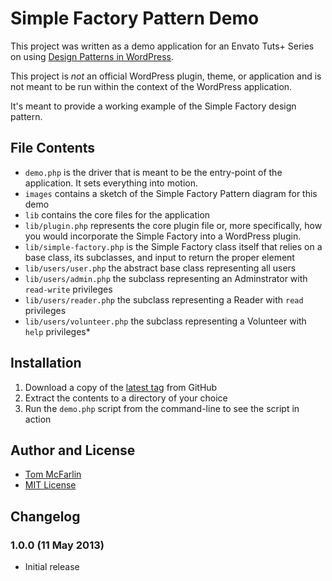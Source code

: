 # Simple Factory Pattern Demo

This project was written as a demo application for an Envato Tuts+ Series on using [Design Patterns in WordPress](http://wp.tutsplus.com/tutorials/creative-coding/design-patterns-in-wordpress-an-introduction/).

This project is *not* an official WordPress plugin, theme, or application and is not meant to be run within the context of the WordPress application.

It's meant to provide a working example of the Simple Factory design pattern.

## File Contents

* `demo.php` is the driver that is meant to be the entry-point of the application. It sets everything into motion.
* `images` contains a sketch of the Simple Factory Pattern diagram for this demo
* `lib` contains the core files for the application
* `lib/plugin.php` represents the core plugin file or, more specifically, how you would incorporate the Simple Factory into a WordPress plugin.
* `lib/simple-factory.php` is the Simple Factory class itself that relies on a base class, its subclasses, and input to return the proper element
* `lib/users/user.php` the abstract base class representing all users
* `lib/users/admin.php` the subclass representing an Adminstrator with `read-write` privileges
* `lib/users/reader.php` the subclass representing a Reader with `read` privileges
* `lib/users/volunteer.php` the subclass representing a Volunteer with `help` privileges* 

## Installation

1. Download a copy of the [latest tag](https://github.com/tommcfarlin/simple-factory-example/archive/master.zip) from GitHub
2. Extract the contents to a directory of your choice
3. Run the `demo.php` script from the command-line to see the script in action

## Author and License

* [Tom McFarlin](http://tommcfarlin.com)
* [MIT License](http://opensource.org/licenses/MIT)

## Changelog

### 1.0.0 (11 May 2013)

* Initial release